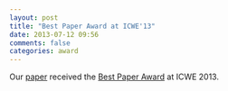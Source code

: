 ```yaml
---
layout: post
title: "Best Paper Award at ICWE'13"
date: 2013-07-12 09:56
comments: false
categories: award
---
```


Our [paper](http://salt.ece.ubc.ca/publications/jana_icwe13.html) received the [Best Paper Award](http://icwe2013.webengineering.org/Contents/Item/Display/257) at ICWE 2013. 